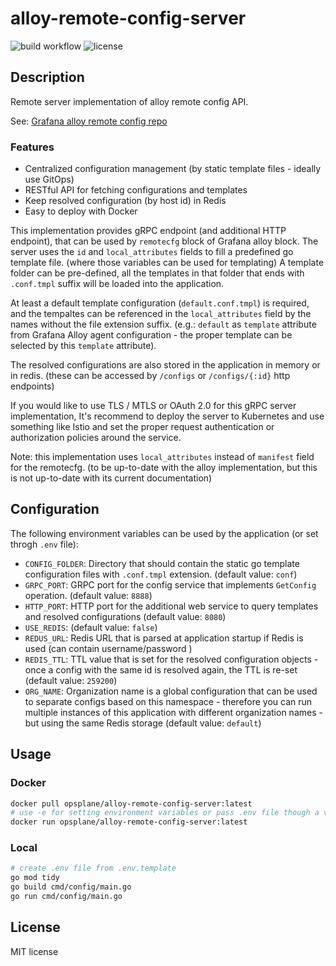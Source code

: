 # alloy-remote-config-server

![build workflow](https://github.com/opsplane-services/alloy-remote-config-server/actions/workflows/docker-publish.yml/badge.svg)
![license](http://img.shields.io/badge/license-Apache%20v2-blue.svg)

## Description

Remote server implementation of alloy remote config API.

See: [Grafana alloy remote config repo](https://github.com/grafana/alloy-remote-config)

### Features
- Centralized configuration management (by static template files - ideally use GitOps)
- RESTful API for fetching configurations and templates
- Keep resolved configuration (by host id) in Redis
- Easy to deploy with Docker

This implementation provides gRPC endpoint (and additional HTTP endpoint), that can be used by `remotecfg` block of Grafana alloy block. The server uses the `id` and `local_attributes` fields to fill a predefined go template file. (where those variables can be used for templating) A template folder can be pre-defined, all the templates in that folder that ends with `.conf.tmpl` suffix will be loaded into the application. 

At least a default template configuration (`default.conf.tmpl`) is required, and the tempaltes can be referenced in the `local_attributes` field by the names without the file extension suffix. (e.g.: `default` as `template` attribute from Grafana Alloy agent configuration - the proper template can be selected by this `template` attribute). 

The resolved configurations are also stored in the application in memory or in redis. (these can be accessed by `/configs` or `/configs/{:id}` http endpoints)

If you would like to use TLS / MTLS or OAuth 2.0 for this gRPC server implementation, It's recommend to deploy the server to Kubernetes and use something like Istio and set the proper request authentication or authorization policies around the service.

Note: this implementation uses `local_attributes` instead of `manifest` field for the remotecfg. (to be up-to-date with the alloy implementation, but this is not up-to-date with its current documentation)

## Configuration

The following environment variables can be used by the application (or set throgh `.env` file):

- `CONFIG_FOLDER`: Directory that should contain the static go template configuration files with `.conf.tmpl` extension. (default value: `conf`)
- `GRPC_PORT`: GRPC port for the config service that implements `GetConfig` operation. (default value: `8888`)
- `HTTP_PORT`: HTTP port for the additional web service to query templates and resolved configurations (default value: `8080`)
- `USE_REDIS`: (default value: `false`)
- `REDUS_URL`: Redis URL that is parsed at application startup if Redis is used (can contain username/password )
- `REDIS_TTL`: TTL value that is set for the resolved configuration objects - once a config with the same id is resolved again, the TTL is re-set (default value: `259200`)
- `ORG_NAME`: Organization name is a global configuration that can be used to separate configs based on this namespace - therefore you can run multiple instances of this application with different organization names - but using the same Redis storage (default value: `default`)

## Usage

### Docker

```bash
docker pull opsplane/alloy-remote-config-server:latest
# use -e for setting environment variables or pass .env file though a volume with -v
docker run opsplane/alloy-remote-config-server:latest
```

### Local

```bash
# create .env file from .env.template
go mod tidy
go build cmd/config/main.go
go run cmd/config/main.go
```

## License

MIT license
